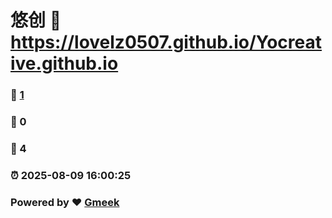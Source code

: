 # 悠创 :link: https://lovelz0507.github.io/Yocreative.github.io 
### :page_facing_up: [1](https://lovelz0507.github.io/Yocreative.github.io/tag.html) 
### :speech_balloon: 0 
### :hibiscus: 4 
### :alarm_clock: 2025-08-09 16:00:25 
### Powered by :heart: [Gmeek](https://github.com/Meekdai/Gmeek)
